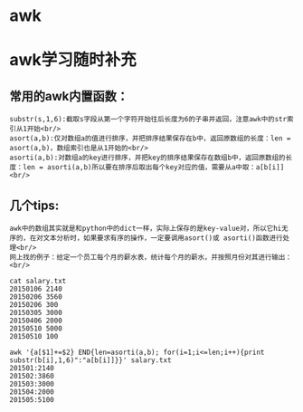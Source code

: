 # awk
# awk学习随时补充
## 常用的awk内置函数：<br/>
    substr(s,1,6):截取s字段从第一个字符开始往后长度为6的子串并返回，注意awk中的str索引从1开始<br/>
    asort(a,b):仅对数组a的值进行排序，并把排序结果保存在b中，返回原数组的长度：len = asort(a,b)，数组索引也是从1开始的<br/>
    asorti(a,b):对数组a的key进行排序，并把key的排序结果保存在数组b中，返回原数组的长度：len = asorti(a,b)所以要在排序后取出每个key对应的值，需要从a中取：a[b[i]]<br/>
        
## 几个tips:<br/>
    awk中的数组其实就是和python中的dict一样，实际上保存的是key-value对，所以它hi无序的，在对文本分析时，如果要求有序的操作，一定要调用asort()或 asorti()函数进行处理<br/>
    网上找的例子：给定一个员工每个月的薪水表，统计每个月的薪水，并按照月份对其进行输出：<br/>
```
cat salary.txt
20150106 2140
20150206 3560
20150206 300
20150305 3000
20150406 2000
20150510 5000
20150510 100

awk '{a[$1]+=$2} END{len=asorti(a,b); for(i=1;i<=len;i++){print substr(b[i],1,6)":"a[b[i]]}}' salary.txt 
201501:2140
201502:3860
201503:3000
201504:2000
201505:5100

